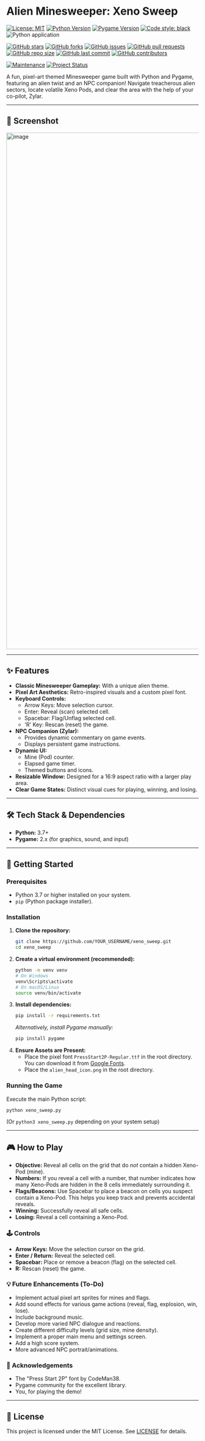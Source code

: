 # Alien Minesweeper: Xeno Sweep

<!-- ======== Core Badges (Already in your README) ======== -->
[![License: MIT](https://img.shields.io/badge/License-MIT-yellow.svg)](https://opensource.org/licenses/MIT)
[![Python Version](https://img.shields.io/badge/python-3.7+-blue.svg)](https://www.python.org/downloads/)
[![Pygame Version](https://img.shields.io/badge/pygame-2.x-green.svg)](https://www.pygame.org/)
[![Code style: black](https://img.shields.io/badge/code%20style-black-000000.svg)](https://github.com/psf/black)
![Python application](https://github.com/junzhangE3/xeno_sweep/actions/workflows/python-app.yml/badge.svg)

<!-- ======== GitHub Specific Badges (Some already in your README) ======== -->
[![GitHub stars](https://img.shields.io/github/stars/junzhangE3/xeno_sweep.svg?style=social&label=Star)](https://github.com/junzhangE3/xeno_sweep)
[![GitHub forks](https://img.shields.io/github/forks/junzhangE3/xeno_sweep.svg?style=social&label=Fork)](https://github.com/junzhangE3/xeno_sweep)
[![GitHub issues](https://img.shields.io/github/issues/junzhangE3/xeno_sweep)](https://github.com/junzhangE3/xeno_sweep/issues)
[![GitHub pull requests](https://img.shields.io/github/issues-pr/junzhangE3/xeno_sweep)](https://github.com/junzhangE3/xeno_sweep/pulls)
[![GitHub repo size](https://img.shields.io/github/repo-size/junzhangE3/xeno_sweep)](https://github.com/junzhangE3/xeno_sweep)
[![GitHub last commit](https://img.shields.io/github/last-commit/junzhangE3/xeno_sweep)](https://github.com/junzhangE3/xeno_sweep/commits/main)
[![GitHub contributors](https://img.shields.io/github/contributors/junzhangE3/xeno_sweep)](https://github.com/junzhangE3/xeno_sweep/graphs/contributors)

<!-- ======== Project Status / Maintenance ======== -->
[![Maintenance](https://img.shields.io/badge/Maintained%3F-yes-green.svg)](https://github.com/junzhangE3/xeno_sweep/graphs/commit-activity)
[![Project Status](https://img.shields.io/badge/status-in%20active%20development-orange.svg)](https://github.com/junzhangE3/xeno_sweep)

A fun, pixel-art themed Minesweeper game built with Python and Pygame, featuring an alien twist and an NPC companion! Navigate treacherous alien sectors, locate volatile Xeno Pods, and clear the area with the help of your co-pilot, Zylar.

---

## 🚀 Screenshot

<img width="1353" alt="image" src="https://github.com/user-attachments/assets/f64aae78-65fd-4429-b517-511b94cb4736" />


---

## ✨ Features

- **Classic Minesweeper Gameplay:** With a unique alien theme.
- **Pixel Art Aesthetics:** Retro-inspired visuals and a custom pixel font.
- **Keyboard Controls:**
  - Arrow Keys: Move selection cursor.
  - Enter: Reveal (scan) selected cell.
  - Spacebar: Flag/Unflag selected cell.
  - 'R' Key: Rescan (reset) the game.
- **NPC Companion (Zylar):**
  - Provides dynamic commentary on game events.
  - Displays persistent game instructions.
- **Dynamic UI:**
  - Mine (Pod) counter.
  - Elapsed game timer.
  - Themed buttons and icons.
- **Resizable Window:** Designed for a 16:9 aspect ratio with a larger play area.
- **Clear Game States:** Distinct visual cues for playing, winning, and losing.

---

## 🛠️ Tech Stack & Dependencies

- **Python:** 3.7+
- **Pygame:** 2.x (for graphics, sound, and input)

---

## 🏁 Getting Started

### Prerequisites

- Python 3.7 or higher installed on your system.
- `pip` (Python package installer).

### Installation

1. **Clone the repository:**
   ```bash
   git clone https://github.com/YOUR_USERNAME/xeno_sweep.git
   cd xeno_sweep
   ```
2. **Create a virtual environment (recommended):**
   ```bash
   python -m venv venv
   # On Windows
   venv\Scripts\activate
   # On macOS/Linux
   source venv/bin/activate
   ```
3. **Install dependencies:**
   ```bash
   pip install -r requirements.txt
   ```
   *Alternatively, install Pygame manually:*
   ```bash
   pip install pygame
   ```
4. **Ensure Assets are Present:**
   - Place the pixel font `PressStart2P-Regular.ttf` in the root directory. You can download it from [Google Fonts](https://fonts.google.com/specimen/Press+Start+2P).
   - Place the `alien_head_icon.png` in the root directory.

### Running the Game

Execute the main Python script:
```bash
python xeno_sweep.py
```
(Or `python3 xeno_sweep.py` depending on your system setup)

---

## 🎮 How to Play

- **Objective:** Reveal all cells on the grid that do *not* contain a hidden Xeno-Pod (mine).
- **Numbers:** If you reveal a cell with a number, that number indicates how many Xeno-Pods are hidden in the 8 cells immediately surrounding it.
- **Flags/Beacons:** Use Spacebar to place a beacon on cells you suspect contain a Xeno-Pod. This helps you keep track and prevents accidental reveals.
- **Winning:** Successfully reveal all safe cells.
- **Losing:** Reveal a cell containing a Xeno-Pod.

### 🕹️ Controls

- **Arrow Keys:** Move the selection cursor on the grid.
- **Enter / Return:** Reveal the selected cell.
- **Spacebar:** Place or remove a beacon (flag) on the selected cell.
- **R:** Rescan (reset) the game.

### 💡 Future Enhancements (To-Do)
- Implement actual pixel art sprites for mines and flags.
- Add sound effects for various game actions (reveal, flag, explosion, win, lose).
- Include background music.
- Develop more varied NPC dialogue and reactions.
- Create different difficulty levels (grid size, mine density).
- Implement a proper main menu and settings screen.
- Add a high score system.
- More advanced NPC portrait/animations.

### 🙏 Acknowledgements
- The "Press Start 2P" font by CodeMan38.
- Pygame community for the excellent library.
- You, for playing the demo!

---

## 📄 License

This project is licensed under the MIT License. See [LICENSE](LICENSE) for details. 

